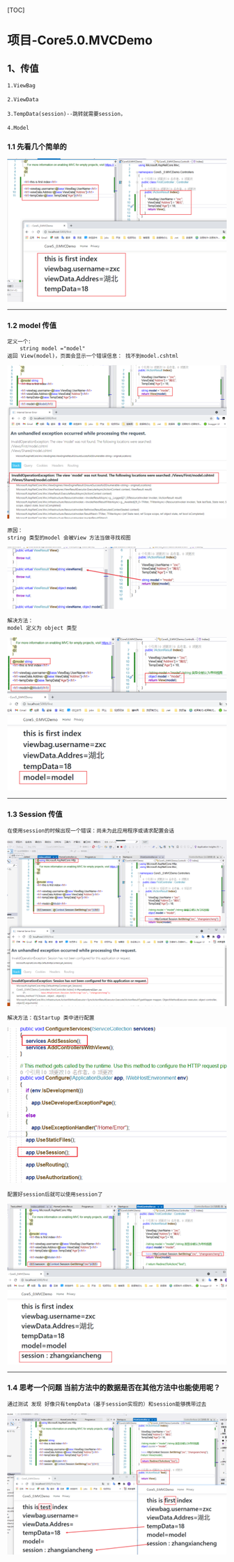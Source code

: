 [TOC]

# 项目-Core5.0.MVCDemo

## 1、传值

```
1.ViewBag

2.ViewData

3.TempData(session)--跳转就需要session，

4.Model
```



### 1.1 先看几个简单的 

![image-20211023124351156](../../../../image/image-20211023124351156.png)



---



### 1.2 model 传值

```
定义一个:
	string model ="model"
返回 View(model)，页面会显示一个错误信息： 找不到model.cshtml
```

![image-20211023124813830](../../../../image/image-20211023124813830.png)

```
原因：
string 类型的model 会被View 方法当做寻找视图
```

![image-20211023125400091](../../../../image/image-20211023125400091.png)

```
解决方法：
model 定义为 object 类型
```

![image-20211023125711684](../../../../image/image-20211023125711684.png)

---



### 1.3 Session 传值

```
在使用session的时候出现一个错误：尚未为此应用程序或请求配置会话
```

![image-20211023132215037](./image/image-20211023132215037.png)

```
解决方法：在Startup 类中进行配置
```

![image-20211023132609586](../../../../image/image-20211023132609586.png)

```
配置好session后就可以使用session了
```

![0](../../../../image/image-20211023132810305.png)

---



### 1.4 思考一个问题 当前方法中的数据是否在其他方法中也能使用呢？

```
通过测试 发现 好像只有tempData（基于session实现的）和session能够携带过去
```

![image-20211023133309155](../../../../image/image-20211023133309155.png)






